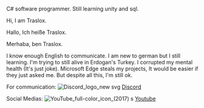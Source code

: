 C# software programmer.
Still learning unity and sql.

Hi, I am Traslox.

Hallo, Ich heiße Traslox.

Merhaba, ben Traslox.

I know enough English to communicate. I am new to german but I still learning.
I'm trying to still alive in Erdogan's Turkey. I corrupted my mental health (It's just joke).
Microsoft Edge steals my projects, It would be easier if they just asked me.
But despite all this, I'm still ok.

For communication:
![Discord_logo_new svg](https://github.com/Traslox/Traslox/assets/107253054/a449d3e9-0890-45e6-9027-1abaa5f84dfc)
[Discord](https://discord.com/users/1115498292630003773)

Social Medias:
![YouTube_full-color_icon_(2017) s](https://github.com/Traslox/Traslox/assets/107253054/eddeaa64-3b3d-4fce-aba0-4f9444685ae1)
[Youtube](https://www.youtube.com/@Traslox/featured)



<!---
Traslox/Traslox is a ✨ special ✨ repository because its `README.md` (this file) appears on your GitHub profile.
You can click the Preview link to take a look at your changes.
--->
